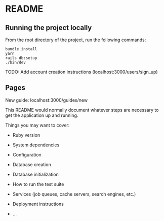 # README

## Running the project locally

From the root directory of the project, run the following commands:

```
bundle install
yarn
rails db:setup
./bin/dev
```

TODO: Add account creation instructions (localhost:3000/users/sign_up)

## Pages

New guide: localhost:3000/guides/new

This README would normally document whatever steps are necessary to get the
application up and running.

Things you may want to cover:

- Ruby version

- System dependencies

- Configuration

- Database creation

- Database initialization

- How to run the test suite

- Services (job queues, cache servers, search engines, etc.)

- Deployment instructions

- ...

